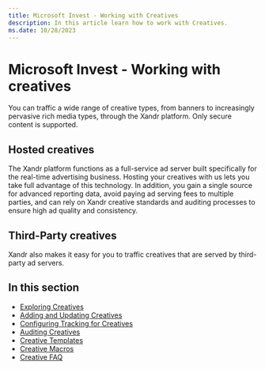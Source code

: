 ```yaml
---
title: Microsoft Invest - Working with Creatives
description: In this article learn how to work with Creatives. 
ms.date: 10/28/2023
---
```


# Microsoft Invest - Working with creatives

You can traffic a wide range of creative types, from banners to increasingly pervasive rich media types, through the Xandr platform. Only secure content is supported.

## Hosted creatives

The Xandr platform functions as a full-service ad server built specifically for the real-time advertising business. Hosting your creatives with us lets you take full advantage of this technology. In addition, you gain a single source for advanced reporting data, avoid paying ad serving fees to multiple parties, and can rely on Xandr creative standards and auditing processes to ensure high ad quality and consistency.

## Third-Party creatives

Xandr also makes it easy for you to traffic creatives that are served by third-party ad servers.

## In this section

- [Exploring Creatives](exploring-creatives.md)
- [Adding and Updating Creatives](adding-and-updating-creatives.md)
- [Configuring Tracking for Creatives](configuring-tracking-for-creatives.md)
- [Auditing Creatives](auditing-creatives.md)
- [Creative Templates](creative-templates.md)
- [Creative Macros](creative-macros.md)
- [Creative FAQ](creative-faq.md)
